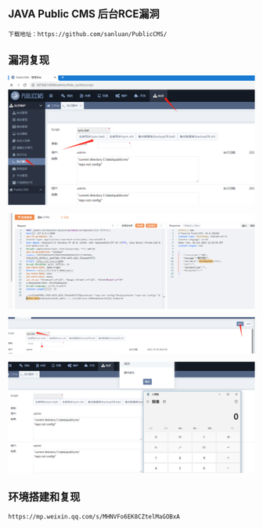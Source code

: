## JAVA Public CMS 后台RCE漏洞
```
下载地址：https://github.com/sanluan/PublicCMS/
```

## 漏洞复现
![](../../assets/20231030204825883.png)

![](../../assets/20231030205452844.png)

![](../../assets/20231030205817368.png)

![](../../assets/20231030205843222.png)

## 环境搭建和复现
```
https://mp.weixin.qq.com/s/MHNVFo6EK8CZtelMaGOBxA
```
